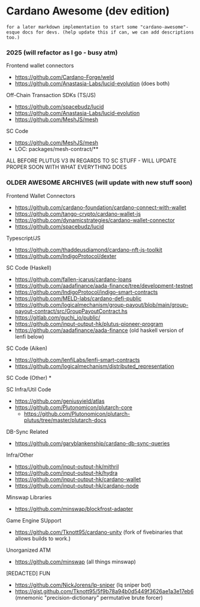 # Cardano Awesome (dev edition)

`for a later markdown implementation to start some "cardano-awesome"-esque docs for devs. (help update this if can, we can add descriptions too.)`




### 2025 (will refactor as I go - busy atm)
Frontend wallet connectors
 * https://github.com/Cardano-Forge/weld
 * https://github.com/Anastasia-Labs/lucid-evolution  (does both)

Off-Chain Transaction SDKs (TS/JS)
 * https://github.com/spacebudz/lucid
 * https://github.com/Anastasia-Labs/lucid-evolution
 * https://github.com/MeshJS/mesh



SC Code
 * https://github.com/MeshJS/mesh
  * LOC: packages/mesh-contract/**




ALL BEFORE PLUTUS V3 IN REGARDS TO SC STUFF - WILL UPDATE PROPER SOON WITH WHAT EVERYTHING DOES
### OLDER AWESOME ARCHIVES (will update with new stuff soon)
Frontend Wallet Connectors
* https://github.com/cardano-foundation/cardano-connect-with-wallet 
* https://github.com/tango-crypto/cardano-wallet-js
* https://github.com/dynamicstrategies/cardano-wallet-connector
* https://github.com/spacebudz/lucid

Typescript/JS
* https://github.com/thaddeusdiamond/cardano-nft-js-toolkit
* https://github.com/IndigoProtocol/dexter

SC Code (Haskell)
* https://github.com/fallen-icarus/cardano-loans
* https://github.com/aadafinance/aada-finance/tree/development-testnet
* https://github.com/IndigoProtocol/indigo-smart-contracts 
* https://github.com/MELD-labs/cardano-defi-public
* https://github.com/logicalmechanism/group-payout/blob/main/group-payout-contract/src/GroupPayoutContract.hs
* https://gitlab.com/guchi_io/public/
* https://github.com/input-output-hk/plutus-pioneer-program
* https://github.com/aadafinance/aada-finance (old haskell version of lenfi below)

SC Code (Aiken)
* https://github.com/lenfiLabs/lenfi-smart-contracts
* https://github.com/logicalmechanism/distributed_representation


SC Code (Other)
*

SC Infra/Util Code
* https://github.com/geniusyield/atlas
* https://github.com/Plutonomicon/plutarch-core
  * https://github.com/Plutonomicon/plutarch-plutus/tree/master/plutarch-docs 

DB-Sync Related
* https://github.com/garyblankenship/cardano-db-sync-queries


Infra/Other
* https://github.com/input-output-hk/mithril
* https://github.com/input-output-hk/hydra
* https://github.com/input-output-hk/cardano-wallet
* https://github.com/input-output-hk/cardano-node

Minswap Libraries
* https://github.com/minswap/blockfrost-adapter

Game Engine SUpport
* https://github.com/Tknott95/cardano-unity (fork of fivebinaries that allows builds to work.)
  


Unorganized ATM
 * https://github.com/minswap (all things minswap)


[REDACTED] FUN
 * https://github.com/NickJorens/lp-sniper   (lq sniper bot)
 * https://gist.github.com/Tknott95/5f9b78a94b0d5449f3626ae1a3e17eb6 (mnemonic "precision-dictionary" permutative brute forcer)
 

